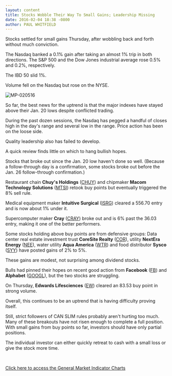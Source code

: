 ```yaml
---
layout: content
title: Stocks Wobble Their Way To Small Gains; Leadership Missing
date: 2016-02-04 18:38 -0800
author: PAUL WHITFIELD
---
```






Stocks settled for small gains Thursday, after wobbling back and forth without much conviction.


The Nasdaq banked a 0.1% gain after taking an almost 1% trip in both directions. The S&P 500 and the Dow Jones industrial average rose 0.5% and 0.2%, respectively.


The IBD 50 slid 1%.


Volume fell on the Nasdaq but rose on the NYSE.


![MP-020516](https://www.investors.com/wp-content/uploads/2016/02/MP-020516-149x300.jpg)


So far, the best news for the uptrend is that the major indexes have stayed above their Jan. 20 lows despite conflicted trading.


During the past dozen sessions, the Nasdaq has pegged a handful of closes high in the day's range and several low in the range. Price action has been on the loose side.


Quality leadership also has failed to develop.


A quick review finds little on which to hang bullish hopes.


Stocks that broke out since the Jan. 20 low haven't done so well. (Because a follow-through day is a confirmation, some stocks broke out before the Jan. 26 follow-through confirmation.)


Restaurant chain **Chuy's Holdings** ([CHUY](https://research.investors.com/quote.aspx?symbol=CHUY)) and chipmaker **Macom Technology Solutions** ([MTSI](https://research.investors.com/quote.aspx?symbol=MTSI)) retook buy points but eventually triggered the 8% sell rule.


Medical equipment maker **Intuitive Surgical** ([ISRG](https://research.investors.com/quote.aspx?symbol=ISRG)) cleared a 556.70 entry and is now about 1% under it.


Supercomputer maker **Cray** ([CRAY](https://research.investors.com/quote.aspx?symbol=CRAY)) broke out and is 6% past the 36.03 entry, making it one of the better performers.


Some stocks holding above buy points are from defensive groups: Data center real estate investment trust **CoreSite Realty** ([COR](https://research.investors.com/quote.aspx?symbol=COR)), utility **NextEra Energy** ([NEE](https://research.investors.com/quote.aspx?symbol=NEE)), water utility **Aqua America** ([WTR](https://research.investors.com/quote.aspx?symbol=WTR)) and food distributor **Sysco** ([SYY](https://research.investors.com/quote.aspx?symbol=SYY)) have posted gains of 2% to 5%.


These gains are modest, not surprising among dividend stocks.


Bulls had pinned their hopes on recent good action from **Facebook** ([FB](https://research.investors.com/quote.aspx?symbol=FB)) and **Alphabet** ([GOOGL](https://research.investors.com/quote.aspx?symbol=GOOGL)), but the two stocks are struggling.


On Thursday, **Edwards Lifesciences** ([EW](https://research.investors.com/quote.aspx?symbol=EW)) cleared an 83.53 buy point in strong volume.


Overall, this continues to be an uptrend that is having difficulty proving itself.


Still, strict followers of CAN SLIM rules probably aren't hurting too much. Many of these breakouts have not risen enough to complete a full position. With small gains from buy points so far, investors should have only partial positions.


The individual investor can either quickly retreat to cash with a small loss or give the stock more time.


 


[Click here to access the General Market Indicator Charts](https://www.investors.com/wp-content/uploads/2016/02/GMI_020516.pdf)




